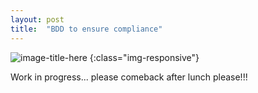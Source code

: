 ```yaml
---
layout: post
title:  "BDD to ensure compliance"
---
```

![image-title-here](https://upload.wikimedia.org/wikipedia/commons/f/f9/Open-APIs-v5.png)
{:class="img-responsive"}



Work in progress... please comeback after lunch please!!!
